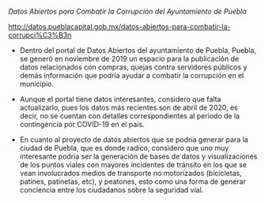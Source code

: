 *Datos Abiertos para Combatir la Corrupción del Ayuntamiento de Puebla*

http://datos.pueblacapital.gob.mx/datos-abiertos-para-combatir-la-corrupci%C3%B3n 

* Dentro del portal de Datos Abiertos del ayuntamiento de Puebla, Puebla, se generó en noviembre de 2019 un espacio para la publicación de datos relacionados con compras, quejas contra servidores públicos y demás información que podría ayudar a combatir la corrupción en el municipio.

* Aunque el portal tiene datos interesantes, considero que falta actualizarlo, pues los datos más recientes son de abril de 2020, es decir, no se cuentan con detalles correspondientes al período de la contingencia por COVID-19 en el país.

* En cuanto al proyecto de datos abiertos que se podría generar para la ciudad de Puebla, que es donde radico, considero que uno muy interesante podría ser la generación de bases de datos y visualizaciones de los puntos viales con mayores incidentes de tránsito en los que se vean involucrados medios de transporte no motorizados (bicicletas, patines, patinetas, etc), y peatones, esto como una forma de generar conciencia entre los ciudadanos sobre la seguridad vial.
